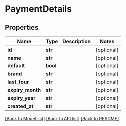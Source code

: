 # PaymentDetails

## Properties
Name | Type | Description | Notes
------------ | ------------- | ------------- | -------------
**id** | **str** |  | [optional] 
**name** | **str** |  | [optional] 
**default** | **bool** |  | [optional] 
**brand** | **str** |  | [optional] 
**last_four** | **str** |  | [optional] 
**expiry_month** | **str** |  | [optional] 
**expiry_year** | **str** |  | [optional] 
**created_at** | **str** |  | [optional] 

[[Back to Model list]](../README.md#documentation-for-models) [[Back to API list]](../README.md#documentation-for-api-endpoints) [[Back to README]](../README.md)

